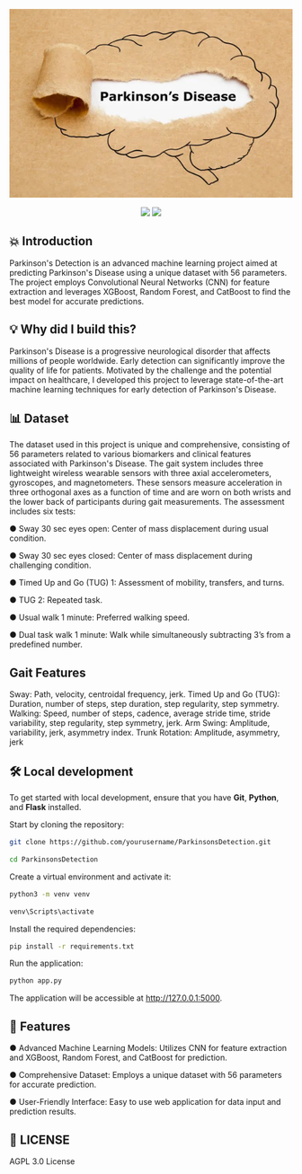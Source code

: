 ![Parkinsons Detection Using Gait Analysis](images\parkinsons-disease-torn-paper-concept.webp?raw=true "Title")


<p align="center">
<img src="https://img.shields.io/github/license/Ayush-Sharma410/Parkinsons_Detection" />
<img src="https://img.shields.io/badge/Author-Ayush%20Sharma-yellow" />

</p>

## 💥 Introduction
Parkinson's Detection is an advanced machine learning project aimed at predicting Parkinson's Disease using a unique dataset with 56 parameters. The project employs Convolutional Neural Networks (CNN) for feature extraction and leverages XGBoost, Random Forest, and CatBoost to find the best model for accurate predictions.

## 💡 Why did I build this?
Parkinson's Disease is a progressive neurological disorder that affects millions of people worldwide. Early detection can significantly improve the quality of life for patients. Motivated by the challenge and the potential impact on healthcare, I developed this project to leverage state-of-the-art machine learning techniques for early detection of Parkinson's Disease.

## 📊 Dataset
The dataset used in this project is unique and comprehensive, consisting of 56 parameters related to various biomarkers and clinical features associated with Parkinson's Disease. The gait system includes three lightweight wireless wearable sensors with three axial accelerometers, gyroscopes, and magnetometers. These sensors measure acceleration in three orthogonal axes as a function of time and are worn on both wrists and the lower back of participants during gait measurements. The assessment includes six tests:

● Sway 30 sec eyes open: Center of mass displacement during usual condition.

● Sway 30 sec eyes closed: Center of mass displacement during challenging condition.

● Timed Up and Go (TUG) 1: Assessment of mobility, transfers, and turns.

● TUG 2: Repeated task.

● Usual walk 1 minute: Preferred walking speed.

● Dual task walk 1 minute: Walk while simultaneously subtracting 3’s from a predefined number.

## Gait Features

Sway: Path, velocity, centroidal frequency, jerk.
Timed Up and Go (TUG): Duration, number of steps, step duration, step regularity, step symmetry.
Walking: Speed, number of steps, cadence, average stride time, stride variability, step regularity, step symmetry, jerk.
Arm Swing: Amplitude, variability, jerk, asymmetry index.
Trunk Rotation: Amplitude, asymmetry, jerk

## 🛠️ Local development
To get started with local development, ensure that you have <b>Git</b>, <b>Python</b>, and <b>Flask</b> installed.

Start by cloning the repository:

```sh
git clone https://github.com/yourusername/ParkinsonsDetection.git
```

```sh
cd ParkinsonsDetection
```
Create a virtual environment and activate it:
```sh
python3 -m venv venv
```
```sh
venv\Scripts\activate
```
Install the required dependencies:

```sh
pip install -r requirements.txt
```
Run the application:

```sh
python app.py

```

The application will be accessible at http://127.0.0.1:5000.

## 🥁 Features
● Advanced Machine Learning Models: Utilizes CNN for feature extraction and XGBoost, Random Forest, and CatBoost for prediction.

● Comprehensive Dataset: Employs a unique dataset with 56 parameters for accurate prediction.

● User-Friendly Interface: Easy to use web application for data input and prediction results.

## 📜 LICENSE
AGPL 3.0 License

